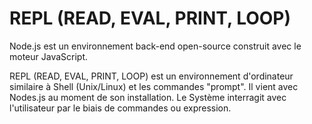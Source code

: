 # REPL (READ, EVAL, PRINT, LOOP)

Node.js est un environnement back-end open-source construit avec le moteur JavaScript. 

REPL (READ, EVAL, PRINT, LOOP) est un environnement d'ordinateur similaire à Shell (Unix/Linux) et les commandes "prompt". Il vient avec Nodes.js au moment de son installation. Le Système interragit avec l'utilisateur par le biais de commandes ou expression.